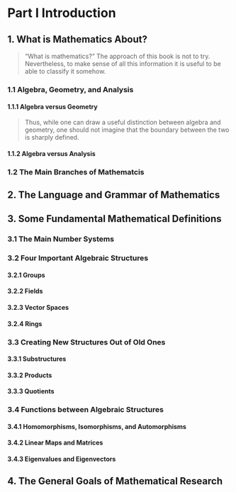 # Part I Introduction

## 1. What is Mathematics About?
> “What is mathematics?” The approach of this book is not to try.  
> Nevertheless, to make sense of all this information it is useful to be able to classify it somehow.
### 1.1 Algebra, Geometry, and Analysis
#### 1.1.1 Algebra versus Geometry
> Thus, while one can draw a useful distinction between algebra and geometry, one should not imagine that the boundary between the two is sharply defined.
#### 1.1.2 Algebra versus Analysis
### 1.2 The Main Branches of Mathematcis

## 2. The Language and Grammar of Mathematics

## 3. Some Fundamental Mathematical Definitions
### 3.1 The Main Number Systems
### 3.2 Four Important Algebraic Structures
#### 3.2.1 Groups
#### 3.2.2 Fields
#### 3.2.3 Vector Spaces
#### 3.2.4 Rings
### 3.3 Creating New Structures Out of Old Ones
#### 3.3.1 Substructures
#### 3.3.2 Products
#### 3.3.3 Quotients
### 3.4 Functions between Algebraic Structures
#### 3.4.1 Homomorphisms, Isomorphisms, and Automorphisms
#### 3.4.2 Linear Maps and Matrices
#### 3.4.3 Eigenvalues and Eigenvectors

## 4. The General Goals of Mathematical Research